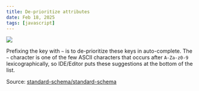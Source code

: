 ```yaml
---
title: De-prioritize attributes
date: Feb 18, 2025
tags: [javascript]
---
```


![](/assets/notes/de-prioritize-attribute.png)

Prefixing the key with `~` is to de-prioritize these keys in auto-complete. The `~` character is one of the few ASCII characters that occurs after `A-Za-z0-9` lexicographically, so IDE/Editor puts these suggestions at the bottom of the list.

Source: [standard-schema/standard-schema](https://github.com/standard-schema/standard-schema)
